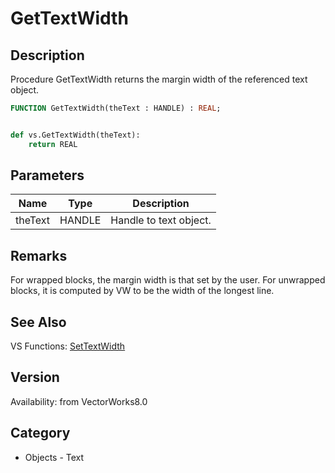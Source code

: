 # GetTextWidth

## Description
Procedure GetTextWidth returns the margin width of the referenced text object.

```pascal
FUNCTION GetTextWidth(theText : HANDLE) : REAL;
```

```python

def vs.GetTextWidth(theText):
    return REAL
```

## Parameters
|Name|Type|Description|
|---|---|---|
|theText|HANDLE|Handle to text object.|

## Remarks
For wrapped blocks, the margin width is that set by the user. For unwrapped blocks, it is computed by VW to be the width of the longest line.

## See Also
VS Functions:
[SetTextWidth](SetTextWidth.md)

## Version
Availability: from VectorWorks8.0
## Category
* Objects - Text

